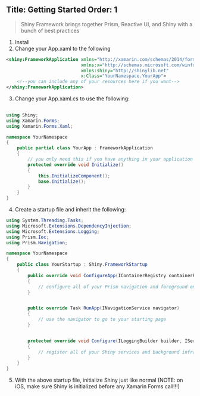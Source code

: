 Title: Getting Started
Order: 1
---

<?! PackageInfo "Shiny.Framework" /?>

> Shiny Framework brings together Prism, Reactive UI, and Shiny with a bunch of best practices 


1. Install <?# NugetShield "Shiny.Framework" /?> 
2. Change your App.xaml to the following
```xml
<shiny:FrameworkApplication xmlns="http://xamarin.com/schemas/2014/forms"
                            xmlns:x="http://schemas.microsoft.com/winfx/2009/xaml"
                            xmlns:shiny="http://shinylib.net"
                            x:Class="YourNamespace.YourApp">
    <!--you can include any of your resources here if you want-->
</shiny:FrameworkApplication>
```
3. Change your App.xaml.cs to use the following:
```csharp
        
using Shiny;
using Xamarin.Forms;
using Xamarin.Forms.Xaml;

namespace YourNamespace
{
    public partial class YourApp : FrameworkApplication
    {
        // you only need this if you have anything in your application resources
        protected override void Initialize()
        {
            this.InitializeComponent();
            base.Initialize();
        }
    }
}
```
4. Create a startup file and inherit the following:
```csharp
using System.Threading.Tasks;
using Microsoft.Extensions.DependencyInjection;
using Microsoft.Extensions.Logging;
using Prism.Ioc;
using Prism.Navigation;

namespace YourNamespace
{
    public class YourStartup : Shiny.FrameworkStartup
    {
        public override void ConfigureApp(IContainerRegistry containerRegistry)
        {
            // configure all of your Prism navigation and foreground only services here!
        }


        public override Task RunApp(INavigationService navigator)
        {
            // use the navigator to go to your starting page
        }


        protected override void Configure(ILoggingBuilder builder, IServiceCollection services)
        {
            // register all of your Shiny services and background infrastructure here
        }
    }
}
```
5. With the above startup file, initialize Shiny just like normal (NOTE: on iOS, make sure Shiny is initialized before any Xamarin Forms call!!!)